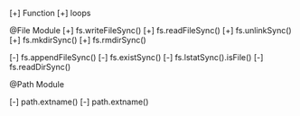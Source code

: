 [+] Function
[+] loops

@File Module
[+] fs.writeFileSync()
[+] fs.readFileSync()
[+] fs.unlinkSync()
[+] fs.mkdirSync()
[+] fs.rmdirSync()


[-] fs.appendFileSync()
[-] fs.existSync()
[-] fs.lstatSync().isFile()
[-] fs.readDirSync()

@Path Module

[-] path.extname()
[-] path.extname()
